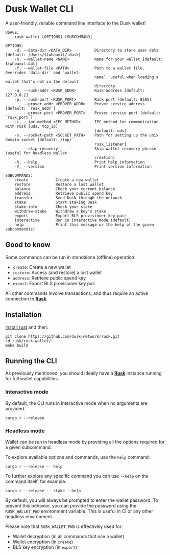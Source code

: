# Dusk Wallet CLI

A user-friendly, reliable command line interface to the Dusk wallet!

```
USAGE:
    rusk-wallet [OPTIONS] [SUBCOMMAND]

OPTIONS:
    -d, --data-dir <DATA_DIR>          Directory to store user data [default: /Users/$(whoami)/.dusk]
    -n, --wallet-name <NAME>           Name for your wallet [default: $(whoami).dat]
    -f, --wallet-file <PATH>           Path to a wallet file. Overrides `data-dir` and `wallet-
                                       name`, useful when loading a wallet that's not in the default
                                       directory
    -a, --rusk-addr <RUSK_ADDR>        Rusk address [default: 127.0.0.1]
    -p, --rusk-port <RUSK_PORT>        Rusk port [default: 8585]
        --prover-addr <PROVER_ADDR>    Prover service address [default: `rusk_addr`]
        --prover-port <PROVER_PORT>    Prover service port [default: `rusk_port`]
    -i, --ipc-method <IPC_METHOD>      IPC method for communication with rusk [uds, tcp_ip]
                                       [default: uds]
    -s, --socket-path <SOCKET_PATH>    Path for setting up the unix domain socket [default: /tmp/
                                       rusk_listener]
        --skip-recovery                Skip wallet recovery phrase (useful for headless wallet
                                       creation)
    -h, --help                         Print help information
    -V, --version                      Print version information

SUBCOMMANDS:
    create            Create a new wallet
    restore           Restore a lost wallet
    balance           Check your current balance
    address           Retrieve public spend key
    transfer          Send Dusk through the network
    stake             Start staking Dusk
    stake-info        Check your stake
    withdraw-stake    Withdraw a key's stake
    export            Export BLS provisioner key pair
    interactive       Run in interactive mode (default)
    help              Print this message or the help of the given subcommand(s)
```

## Good to know

Some commands can be run in standalone (offline) operation:
- `create`: Create a new wallet
- `restore`: Access (and restore) a lost wallet
- `address`: Retrieve public spend key
- `export`: Export BLS provisioner key pair

All other commands involve transactions, and thus require an active connection to [**Rusk**](https://github.com/dusk-network/rusk).

## Installation

[Install rust](https://www.rust-lang.org/tools/install) and then:

```
git clone https://github.com/dusk-network/rusk.git
cd rusk/rusk-wallet/
make build
```

## Running the CLI

As previously mentioned, you should ideally have a [**Rusk**](https://github.com/dusk-network/rusk) instance running for full wallet capabilities.

### Interactive mode

By default, the CLI runs in interactive mode when no arguments are provided.

```
cargo r --release
```

### Headless mode

Wallet can be run in headless mode by providing all the options required for a given subcommand. 

To explore available options and commands, use the `help` command:
```
cargo r --release -- help
```

To further explore any specific command you can use `--help` on the command itself, for example:
```
cargo r --release -- stake --help
```

By default, you will always be prompted to enter the wallet password. To prevent this behavior, you can provide the password using the `RUSK_WALLET_PWD` environment variable. This is useful in CI or any other headless environment.

Please note that `RUSK_WALLET_PWD` is effectively used for:
- Wallet decryption (in all commands that use a wallet)
- Wallet encryption (in `create`)
- BLS key encryption (in `export`)
